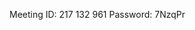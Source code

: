 

Meeting ID: 217 132 961
Password: 7NzqPr
<!--stackedit_data:
eyJoaXN0b3J5IjpbLTE5NTczNDU2NDUsLTEyMTY0ODMzOTFdfQ
==
-->